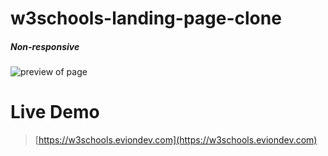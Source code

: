 # w3schools-landing-page-clone

<h5>Non-responsive</h5>

![preview of page](w3.gif)

# Live Demo

>[https://w3schools.eviondev.com](https://w3schools.eviondev.com)
